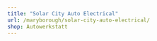 ```yaml
---
title: "Solar City Auto Electrical"
url: /maryborough/solar-city-auto-electrical/
shop: Autowerkstatt
---
```

